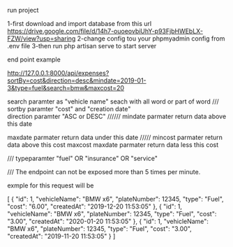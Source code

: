 run  project  

1-first download and  import  database from  this  url  
https://drive.google.com/file/d/14h7-ouoeovbiUhY-p93FjbHWEbLX-FZW/view?usp=sharing
2-change config  tou  your phpmyadmin config  from  .env file 
3-then  run php artisan serve to  start server 


end point example

http://127.0.0.1:8000/api/expenses?sortBy=cost&direction=desc&mindate=2019-01-3&type=fuel&search=bmw&maxcost=20

search paramter as "vehicle name" seach  with all word or  part  of word 
///
sortby paramter "cost" and  "creation date"   
direction paramter "ASC or DESC"
//////
mindate parmater return  data above this date

maxdate parmater return  data under  this date
/////
mincost parmater return  data above this cost
maxcost maxdate parmater return  data less  this cost

///
typeparamter  "fuel" OR "insurance" OR "service" 

///
The endpoint can not be exposed more than 5 times per minute.


exmple for this request  will be  

[
    {
        "id": 1,
        "vehicleName": "BMW x6",
        "plateNumber": 12345,
        "type": "Fuel",
        "cost": "6.00",
        "createdAt": "2019-12-20 11:53:05"
    },
    {
        "id": 1,
        "vehicleName": "BMW x6",
        "plateNumber": 12345,
        "type": "Fuel",
        "cost": "3.00",
        "createdAt": "2020-01-20 11:53:05"
    },
    {
        "id": 1,
        "vehicleName": "BMW x6",
        "plateNumber": 12345,
        "type": "Fuel",
        "cost": "3.00",
        "createdAt": "2019-11-20 11:53:05"
    }
]


